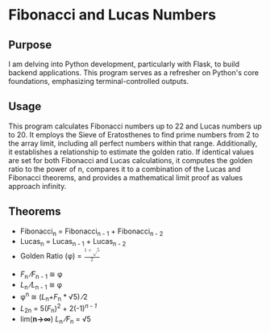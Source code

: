# Fibonacci and Lucas Numbers

## Purpose

I am delving into Python development, particularly with Flask, to build backend applications. This program serves as a refresher on Python's core foundations, emphasizing terminal-controlled outputs.

## Usage

This program calculates Fibonacci numbers up to 22 and Lucas numbers up to 20. It employs the Sieve of Eratosthenes to find prime numbers from 2 to the array limit, including all perfect numbers within that range. Additionally, it establishes a relationship to estimate the golden ratio. If identical values are set for both Fibonacci and Lucas calculations, it computes the golden ratio to the power of n, compares it to a combination of the Lucas and Fibonacci theorems, and provides a mathematical limit proof as values approach infinity.

## Theorems

- Fibonacci<sub>n</sub> = Fibonacci<sub>n - 1</sub> + Fibonacci<sub>n - 2</sub>
- Lucas<sub>n</sub> = Lucas<sub>n - 1</sub> + Lucas<sub>n - 2</sub>
- Golden Ratio (&phi;) = <math><mfrac><mrow><mi>1</mi><mo>+</mo><mn>&radic;5</mn></mrow><mrow><mo>2</mo></mrow></mfrac></math>
<br></br>
- <i>F</i><sub>n</sub> &frasl;<i>F</i><sub>n - 1</sub> &cong; &phi;
- <i>L</i><sub>n</sub> &frasl;<i>L</i><sub>n - 1</sub> &cong; &phi;
- &phi;<sup>n</sup> &cong; (<i>L</i><sub>n</sub>+<i>F</i><sub>n</sub> * &radic;5) &frasl;2
- <i>L</i><sub>2n</sub> = 5(<i>F</i><sub>n</sub>)<sup>2</sup> + 2(-1)<sup><i>n - 1</i></sup>
- lim(<strong>n→∞</strong>) <i>L</i><sub>n</sub> &frasl;<i>F</i><sub>n</sub> = &radic;5
